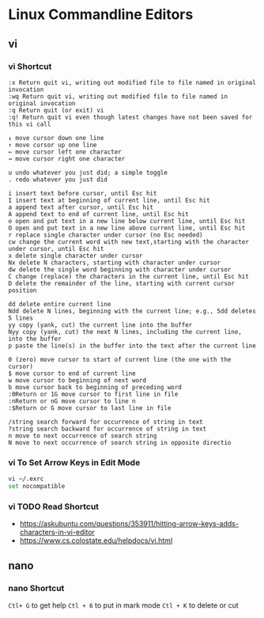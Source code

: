 # Linux Commandline Editors

## vi

### vi Shortcut

```text
:x Return quit vi, writing out modified file to file named in original invocation
:wq Return quit vi, writing out modified file to file named in original invocation
:q Return quit (or exit) vi
:q! Return quit vi even though latest changes have not been saved for this vi call

↓ move cursor down one line
↑ move cursor up one line
← move cursor left one character
→ move cursor right one character

u undo whatever you just did; a simple toggle
. redo whatever you just did

i insert text before cursor, until Esc hit
I insert text at beginning of current line, until Esc hit
a append text after cursor, until Esc hit
A append text to end of current line, until Esc hit
o open and put text in a new line below current line, until Esc hit
O open and put text in a new line above current line, until Esc hit
r replace single character under cursor (no Esc needed)
cw change the current word with new text,starting with the character under cursor, until Esc hit
x delete single character under cursor
Nx delete N characters, starting with character under cursor
dw delete the single word beginning with character under cursor
C change (replace) the characters in the current line, until Esc hit
D delete the remainder of the line, starting with current cursor position

dd delete entire current line
Ndd delete N lines, beginning with the current line; e.g., 5dd deletes 5 lines
yy copy (yank, cut) the current line into the buffer
Nyy copy (yank, cut) the next N lines, including the current line, into the buffer
p paste the line(s) in the buffer into the text after the current line

0 (zero) move cursor to start of current line (the one with the cursor)
$ move cursor to end of current line
w move cursor to beginning of next word
b move cursor back to beginning of preceding word
:0Return or 1G move cursor to first line in file
:nReturn or nG move cursor to line n
:$Return or G move cursor to last line in file

/string search forward for occurrence of string in text
?string search backward for occurrence of string in text
n move to next occurrence of search string
N move to next occurrence of search string in opposite directio

```
### vi To Set Arrow Keys in Edit Mode
```bash
vi ~/.exrc
set nocompatible
```

### vi TODO Read Shortcut

* https://askubuntu.com/questions/353911/hitting-arrow-keys-adds-characters-in-vi-editor
* https://www.cs.colostate.edu/helpdocs/vi.html


## nano

### nano Shortcut

`Ctl+ G` to get help
`Ctl + 6` to put in mark mode
`Ctl + K` to delete or cut
